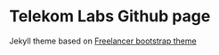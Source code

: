 # Telekom Labs Github page

Jekyll theme based on [Freelancer bootstrap theme ](http://startbootstrap.com/templates/freelancer/)
